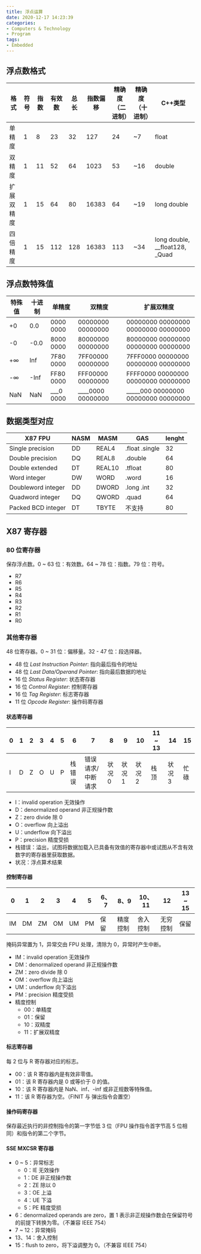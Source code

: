 ```yaml
---
title: 浮点运算
date: 2020-12-17 14:23:39
categories:
- Computers & Technology
- Program
tags:
- Embedded
---
```

## 浮点数格式
|格式|符号|指数|有效数|总长|指数偏移|精确度（二进制）|精确度（十进制）|C++类型|
|---|---|---|---|---|---|---|---|---|
|单精度|1|8|23|32|127|24|~7|float|
|双精度|1|11|52|64|1023|53|~16|double|
|扩展双精度|1|15|64|80|16383|64|~19|long double|
|四倍精度|1|15|112|128|16383|113|~34|long double, __float128, _Quad|

<!--more-->

## 浮点数特殊值
|特殊值|十进制|单精度|双精度|扩展双精度|
|---|---|---|---|---|
|+0|0.0|0000 0000|00000000 00000000|00000000 00000000 00000000 00000000|
|-0|-0.0|8000 0000|80000000 00000000|80000000 00000000 00000000 00000000|
|+∞|Inf|7F80 0000|7FF00000 00000000|7FFF0000 00000000 00000000 00000000|
|-∞|-Inf|FF80 0000|FFF00000 00000000|FFFF0000 00000000 00000000 00000000|
|NaN|NaN|___0 0000|____0000 00000000|_____000 00000000 00000000 00000000|

## 数据类型对应
|X87 FPU|NASM|MASM|GAS|lenght|
|---|---|---|---|---|
|Single precision|DD|REAL4|.float .single|32|
|Double precision|DQ|REAL8|.double|64|
|Double extended|DT|REAL10|.tfloat|80|
|Word integer|DW|WORD|.word|16|
|Doubleword integer|DD|DWORD|.long .int|32|
|Quadword integer|DQ|QWORD|.quad|64|
|Packed BCD integer|DT|TBYTE|不支持|80|

## X87 寄存器

### 80 位寄存器
保存浮点数。0 ~ 63 位：有效数。64 ~ 78 位：指数。79 位：符号。

- R7
- R6
- R5
- R4
- R3
- R2
- R1
- R0

### 其他寄存器
48 位寄存器。0 ~ 31 位：偏移量。32 - 47 位：段选择器。

- 48 位 *Last Instruction Pointer*: 指向最后指令的地址
- 48 位 *Last Data/Operand Pointer*: 指向最后数据的地址
- 16 位 *Status Register*: 状态寄存器
- 16 位 *Control Register*: 控制寄存器
- 16 位 *Tag Register*: 标志寄存器
- 11 位 *Opcode Register*: 操作码寄存器

#### 状态寄存器
|0|1|2|3|4|5|6|7|8|9|10|11 ~ 13|14|15|
|---|---|---|---|---|---|---|---|---|---|---|---|---|---|
|I|D|Z|O|U|P|栈错误|错误请求/中断请求|状况0|状况1|状况2|栈顶|状况3|忙碌|

- I：invalid operation 无效操作
- D：denormalized operand 非正规操作数
- Z：zero divide 除 0
- O：overflow 向上溢出
- U：underflow 向下溢出
- P：precision 精度受损
- 栈错误：溢出，试图将数据加载入已具备有效值的寄存器中或试图从不含有效数字的寄存器里获取数据。
- 状况：浮点算术结果

#### 控制寄存器
|0|1|2|3|4|5|6、7|8、9|10、11|12|13 ~ 15|
|---|---|---|---|---|---|---|---|---|---|---|
|IM|DM|ZM|OM|UM|PM|保留|精度控制|舍入控制|无穷控制|保留|

掩码异常置为 1，异常交由 FPU 处理，清除为 0，异常时产生中断。

- IM：invalid operation 无效操作
- DM：denormalized operand 非正规操作数
- ZM：zero divide 除 0
- OM：overflow 向上溢出
- UM：underflow 向下溢出
- PM：precision 精度受损
- 精度控制
  - 00：单精度
  - 01：保留
  - 10：双精度
  - 11：扩展双精度

#### 标志寄存器
每 2 位与 R 寄存器对应的标志。

- 00：该 R 寄存器内是有效非零值。
- 01：该 R 寄存器内是 0 或等价于 0 的值。
- 10：该 R 寄存器内是 NaN、inf、-inf 或非正规数等特殊值。
- 11：该 R 寄存器为空。（FINIT 与 弹出指令会置空）

#### 操作码寄存器
保存最近执行的非控制指令的第一字节低 3 位（FPU 操作指令首字节高 5 位相同）和指令的第二个字节。

#### SSE MXCSR 寄存器
- 0 ~ 5：异常标志
  - 0：IE 无效操作
  - 1：DE 非正规操作数
  - 2：ZE 除以 0
  - 3：OE 上溢
  - 4：UE 下溢
  - 5：PE 精度受损
- 6：denormalized operands are zero，置 1 表示非正规操作数会在保留符号的前提下转换为零。（不兼容 IEEE 754）
- 7 ~ 12：异常掩码
- 13、14：舍入控制
- 15：flush to zero，将下溢调整为 0。（不兼容 IEEE 754）
  